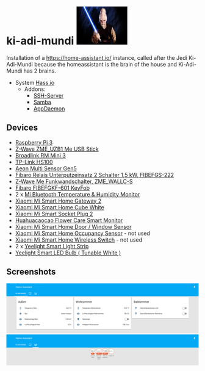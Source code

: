 # ki-adi-mundi <img src="https://github.com/masterwendu/ki-adi-mundi/blob/master/ki-adi-mundi.jpg?raw=true" height="100" alt="Ki-Adi-Mundi" />
Installation of a https://home-assistant.io/ instance, called after the Jedi Ki-Adi-Mundi because the homeassistant is the brain of the house and Ki-Adi-Mundi has 2 brains.

* System [Hass.io](https://home-assistant.io/blog/2017/07/25/introducing-hassio/)
  * Addons:
    * [SSH-Server](https://home-assistant.io/addons/ssh/)
    * [Samba](https://home-assistant.io/addons/samba/)
    * [AppDaemon](https://github.com/hassio-addons/addon-appdaemon3/)

## Devices
* [Raspberry Pi 3](https://www.amazon.de/gp/product/B01CD5VC92/ref=oh_aui_detailpage_o00_s00?ie=UTF8&psc=1)
* [Z-Wave ZME_UZB1 Me USB Stick](https://www.amazon.de/gp/product/B00QJEY6OC/ref=oh_aui_detailpage_o02_s00?ie=UTF8&psc=1)
* [Broadlink RM Mini 3](https://www.amazon.de/gp/product/B06WRXD8TV/ref=oh_aui_detailpage_o07_s00?ie=UTF8&psc=1)
* [TP-Link HS100](https://www.amazon.de/gp/product/B06W586CDZ/ref=oh_aui_detailpage_o07_s00?ie=UTF8&psc=1)
* [Aeon Multi Sensor Gen5](https://www.amazon.de/gp/product/B00UGAJMDK/ref=oh_aui_detailpage_o08_s00?ie=UTF8&psc=1)
* [Fibaro Relais Unterputzeinsatz 2 Schalter 1,5 kW, FIBEFGS-222](https://www.amazon.de/gp/product/B00WH0S8F0/ref=oh_aui_detailpage_o01_s00?ie=UTF8&psc=1)
* [Z-Wave Me Funkwandschalter, ZME_WALLC-S ](https://www.amazon.de/gp/product/B00PSR4B6Y/ref=oh_aui_detailpage_o01_s00?ie=UTF8&psc=1)
* [Fibaro FIBEFGKF-601 KeyFob](https://www.amazon.de/Fibaro-FIBEFGKF-601-KeyFob-SmartHome-Fernbedienung-Wei%C3%9F/dp/B01N193MHH/ref=sr_1_1?ie=UTF8&qid=1521282386&sr=8-1&keywords=fibaro+keyfob)
* 2 x [Mi Bluetooth Temperature & Humidity Monitor](https://www.xiaomistore.pk/mi-bluetooth-temperature-humidity-monitor.html)
* [Xiaomi Mi Smart Home Gateway 2](https://xiaomi-mi.com/mi-smart-home/xiaomi-mi-gateway-2/)
* [Xiaomi Mi Smart Home Cube White](https://xiaomi-mi.com/sockets-and-sensors/xiaomi-mi-smart-home-cube-white/)
* [Xiaomi Mi Smart Socket Plug 2](https://xiaomi-mi.com/sockets-and-sensors/xiaomi-mi-smart-socket-plug-2/)
* [Huahuacaocao Flower Care Smart Monitor](https://xiaomi-mi.com/sockets-and-sensors/xiaomi-huahuacaocao-flower-care-smart-monitor/)
* [Xiaomi Mi Smart Home Door / Window Sensor](https://xiaomi-mi.com/sockets-and-sensors/xiaomi-mi-door-window-sensors/)
* [Xiaomi Mi Smart Home Occupancy Sensor](https://xiaomi-mi.com/sockets-and-sensors/xiaomi-mi-occupancy-sensor/) - not used
* [Xiaomi Mi Smart Home Wireless Switch](https://xiaomi-mi.com/sockets-and-sensors/xiaomi-mi-wireless-switch/) - not used
* 2 x [Yeelight Smart Light Strip](https://yeelight.com/en_US/product/pitaya-plus)
* [Yeelight Smart LED Bulb  ( Tunable White )](https://www.yeelight.com/en_US/product/lemon-ct)

## Screenshots
![default](https://github.com/masterwendu/ki-adi-mundi/raw/master/screenshots/screenshot_default.png)
![network](https://github.com/masterwendu/ki-adi-mundi/raw/master/screenshots/screenshot_network.png?raw=true)
